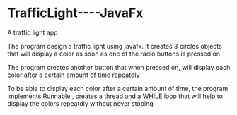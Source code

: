 # TrafficLight----JavaFx
A traffic light app

The program design a traffic light using javafx.
it creates 3 circles objects that will display a color 
as soon as one of the radio buttons is pressed on

The program creates another button that when pressed on, will display 
each color after a certain amount of time repeatdly

To be able to display each color after a certain amount of time, the program implements Runnable
, creates a thread and a WHILE loop that will help to display the colors repeatdly without 
never stoping
